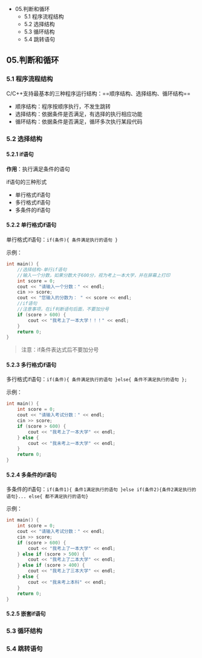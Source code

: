 

- 05.判断和循环
  - 5.1 程序流程结构
  - 5.2 选择结构
  - 5.3 循环结构
  - 5.4 跳转语句



## 05.判断和循环
### 5.1 程序流程结构

C/C++支持最基本的三种程序运行结构：==顺序结构、选择结构、循环结构==

* 顺序结构：程序按顺序执行，不发生跳转
* 选择结构：依据条件是否满足，有选择的执行相应功能
* 循环结构：依据条件是否满足，循环多次执行某段代码

### 5.2 选择结构

#### 5.2.1 if语句

**作用**：执行满足条件的语句

if语句的三种形式

* 单行格式if语句
* 多行格式if语句
* 多条件的if语句

#### 5.2.2 单行格式if语句

单行格式if语句：`if(条件){ 条件满足执行的语句 }`

示例：

```cpp
int main() {
    //选择结构-单行if语句
    //输入一个分数，如果分数大于600分，视为考上一本大学，并在屏幕上打印
    int score = 0;
    cout << "请输入一个分数：" << endl;
    cin >> score;
    cout << "您输入的分数为： " << score << endl;
    //if语句
    //注意事项，在if判断语句后面，不要加分号
    if (score > 600) {
        cout << "我考上了一本大学！！！" << endl;
    }
    return 0;
}
```

> 注意：if条件表达式后不要加分号

#### 5.2.3 多行格式if语句

多行格式if语句：`if(条件){ 条件满足执行的语句 }else{ 条件不满足执行的语句 };`

示例：

```cpp
int main() {
    int score = 0;
    cout << "请输入考试分数：" << endl;
    cin >> score;
    if (score > 600) {
        cout << "我考上了一本大学" << endl;
    } else {
        cout << "我未考上一本大学" << endl;
    }
    return 0;
}
```

#### 5.2.4 多条件的if语句

多条件的if语句：`if(条件1){ 条件1满足执行的语句 }else if(条件2){条件2满足执行的语句}... else{ 都不满足执行的语句}`

示例：

```cpp
int main() {
    int score = 0;
    cout << "请输入考试分数：" << endl;
    cin >> score;
    if (score > 600) {
        cout << "我考上了一本大学" << endl;
    } else if (score > 500) {
        cout << "我考上了二本大学" << endl;
    } else if (score > 400) {
        cout << "我考上了三本大学" << endl;
    } else {
        cout << "我未考上本科" << endl;
    }
    return 0;
}
```

#### 5.2.5 嵌套if语句














### 5.3 循环结构
### 5.4 跳转语句

















